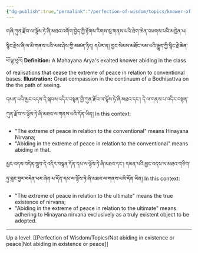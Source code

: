 ```yaml
---
{"dg-publish":true,"permalink":"/perfection-of-wisdom/topics/knower-of-paths-not-abiding-in-peace-through-compassion/"}
---
```


གཞི་ཀུན་རྫོབ་ལ་ལྟོས་ཏེ་ཞི་མཐའ་འགོག་བྱེད་ཀྱི་རྟོགས་རིགས་སུ་གནས་པའི་ཐེག་ཆེན་འཕགས་པའི་མཁྱེན་པ། 
སྙིང་རྗེས་ཞི་ལ་མི་གནས་པའི་ལམ་ཤེས་ཀྱི་མཚན་ཉིད། 
དཔེར་ན། བྱང་སེམས་མཐོང་ལམ་པའི་རྒྱུད་ཀྱི་སྙིང་རྗེ་ཆེན་པོ་ལྟ་བུའོ།
**Definition:** A Mahayana Arya's exalted knower abiding in the class of realisations that cease the extreme of peace in relation to conventional bases.
**Illustration:** Great compassion in the continuum of a Bodhisattva on the the path of seeing.

དམན་པའི་མྱང་འདས་དེ་སྐབས་འདིར་བསྟན་གྱི་ཀུན་རྫོབ་ལ་ལྟོས་ཏེ་ཞི་མཐའ་དང༌། དེ་ལ་གནས་པ་འདིར་བསྟན་ཀུན་རྫོབ་ལ་ལྟོས་ཏེ་ཞི་མཐའ་ལ་གནས་པའི་དོན་ཡིན།
In this context:
- "The extreme of peace in relation to the conventional" means Hinayana Nirvana;
- "Abiding in the extreme of peace in relation to the conventional" means abiding in that.

མྱང་འདས་བདེན་གྲུབ་དེ་འདིར་བསྟན་དོན་དམ་ལ་ལྟོས་ཏེ་ཞི་མཐའ་དང༌། 
དམན་པའི་མྱང་འདས་ལ་མཐའ་གཅིག་ཏུ་བླང་བྱར་བདེན་པར་ཞེན་པ་དོན་དམ་ལ་ལྟོས་ཏེ་ཞི་མཐའ་ལ་གནས་པའི་དོན་ཡིན།
In this context:
- "The extreme of peace in relation to the ultimate" means the true existence of nirvana;
- "Abiding in the extreme of peace in relation to the ultimate" means adhering to Hinayana nirvana exclusively as a truly existent object to be adopted.


---
Up a level: [[Perfection of Wisdom/Topics/Not abiding in existence or peace\|Not abiding in existence or peace]]